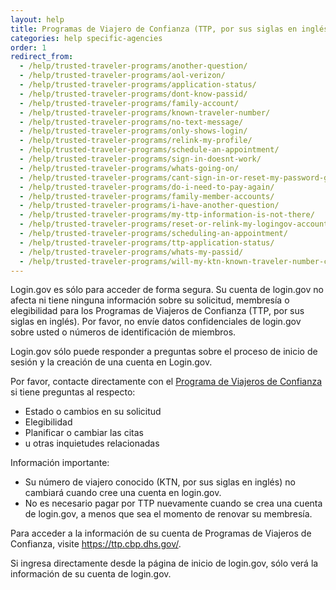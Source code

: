 ```yaml
---
layout: help
title: Programas de Viajero de Confianza (TTP, por sus siglas en inglés)
categories: help specific-agencies
order: 1
redirect_from:
  - /help/trusted-traveler-programs/another-question/
  - /help/trusted-traveler-programs/aol-verizon/
  - /help/trusted-traveler-programs/application-status/
  - /help/trusted-traveler-programs/dont-know-passid/
  - /help/trusted-traveler-programs/family-account/
  - /help/trusted-traveler-programs/known-traveler-number/
  - /help/trusted-traveler-programs/no-text-message/
  - /help/trusted-traveler-programs/only-shows-login/
  - /help/trusted-traveler-programs/relink-my-profile/
  - /help/trusted-traveler-programs/schedule-an-appointment/
  - /help/trusted-traveler-programs/sign-in-doesnt-work/
  - /help/trusted-traveler-programs/whats-going-on/
  - /help/trusted-traveler-programs/cant-sign-in-or-reset-my-password-goes-account/
  - /help/trusted-traveler-programs/do-i-need-to-pay-again/
  - /help/trusted-traveler-programs/family-member-accounts/
  - /help/trusted-traveler-programs/i-have-another-question/
  - /help/trusted-traveler-programs/my-ttp-information-is-not-there/
  - /help/trusted-traveler-programs/reset-or-relink-my-logingov-account-for-ttp/
  - /help/trusted-traveler-programs/scheduling-an-appointment/
  - /help/trusted-traveler-programs/ttp-application-status/
  - /help/trusted-traveler-programs/whats-my-passid/
  - /help/trusted-traveler-programs/will-my-ktn-known-traveler-number-change/
---
```


Login.gov es sólo para acceder de forma segura. Su cuenta de login.gov no afecta ni tiene ninguna información sobre su solicitud, membresía o elegibilidad para los Programas de Viajeros de Confianza (TTP, por sus siglas en inglés). Por favor, no envíe datos confidenciales de login.gov sobre usted o números de identificación de miembros.

Login.gov sólo puede responder a preguntas sobre el proceso de inicio de sesión y la creación de una cuenta en Login.gov.

Por favor, contacte directamente con el [Programa de Viajeros de Confianza](https://help.cbp.gov/s/questions?language=es) si tiene preguntas al respecto:
* Estado o cambios en su solicitud
* Elegibilidad
* Planificar o cambiar las citas
* u otras inquietudes relacionadas

Información importante:
* Su número de viajero conocido (KTN, por sus siglas en inglés) no cambiará cuando cree una cuenta en login.gov.
* No es necesario pagar por TTP nuevamente cuando se crea una cuenta de login.gov, a menos que sea el momento de renovar su membresía.

Para acceder a la información de su cuenta de Programas de Viajeros de Confianza, visite <https://ttp.cbp.dhs.gov/>.

Si ingresa directamente desde la página de inicio de login.gov, sólo verá la información de su cuenta de login.gov.
